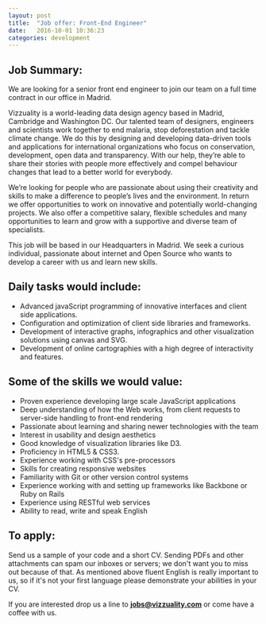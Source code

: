 ```yaml
---
layout: post
title:  "Job offer: Front-End Engineer"
date:   2016-10-01 10:36:23
categories: development
---
```


## Job Summary:

We are looking for a senior front end engineer to join our team on a full time contract in our office in Madrid.

Vizzuality is a world-leading data design agency based in Madrid, Cambridge and Washington DC. Our talented team of designers, engineers and scientists work together to end malaria, stop deforestation and tackle climate change. We do this by designing and developing data-driven tools and applications for international organizations who focus on conservation, development, open data and transparency. With our help, they’re able to share their stories with people more effectively and compel behaviour changes that lead to a better world for everybody.

We’re looking for people who are passionate about using their creativity and skills to make a difference to people’s lives and the environment. In return we offer opportunities to work on innovative and potentially world-changing projects. We also offer a competitive salary, flexible schedules and many opportunities to learn and grow with a supportive and diverse team of specialists.

This job will be based in our Headquarters in Madrid. We seek a curious individual, passionate about internet and Open Source who wants to develop a career with us and learn new skills.


## Daily tasks would include:

* Advanced javaScript programming of innovative interfaces and client side applications.
* Configuration and optimization of client side libraries and frameworks.
* Development of interactive graphs, infographics and other visualization solutions using canvas and SVG.
* Development of online cartographies with a high degree of interactivity and features.


## Some of the skills we would value:

* Proven experience developing large scale JavaScript applications
* Deep understanding of how the Web works, from client requests to server-side handling to front-end rendering
* Passionate about learning and sharing newer technologies with the team
* Interest in usability and design aesthetics
* Good knowledge of visualization libraries like D3.
* Proficiency in HTML5 & CSS3.
* Experience working with CSS's pre-processors
* Skills for creating responsive websites
* Familiarity with Git or other version control systems
* Experience working with and setting up frameworks like Backbone or Ruby on Rails
* Experience using RESTful web services
* Ability to read, write and speak English

## To apply:

Send us a sample of your code and a short CV. Sending PDFs and other attachments can spam our inboxes or servers; we don't want you to miss out because of that. As mentioned above fluent English is really important to us, so if it's not your first language please demonstrate your abilities in your CV. 

If you are interested drop us a line to **[jobs@vizzuality.com](mailto:jobs@vizzuality.com)** or come have a coffee with us.
